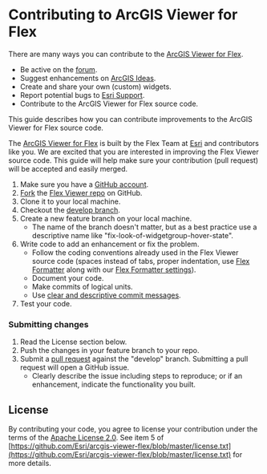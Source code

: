 # Contributing to ArcGIS Viewer for Flex

There are many ways you can contribute to the [ArcGIS Viewer for Flex](http://links.esri.com/flexviewer).

* Be active on the [forum](http://forums.arcgis.com/forums/111-ArcGIS-Viewer-for-Flex).
* Suggest enhancements on [ArcGIS Ideas](http://ideas.arcgis.com/).
* Create and share your own (custom) widgets.
* Report potential bugs to [Esri Support](http://support.esri.com/).
* Contribute to the ArcGIS Viewer for Flex source code.

This guide describes how you can contribute improvements to the ArcGIS Viewer for Flex source code.

The [ArcGIS Viewer for Flex](http://links.esri.com/flexviewer) is built by the Flex Team at [Esri](http://www.esri.com) and contributors like you. We are excited that you are interested in improving the Flex Viewer source code. This guide will help make sure your contribution (pull request) will be accepted and easily merged.

1. Make sure you have a [GitHub account](https://github.com/signup/free).
2. [Fork](https://help.github.com/articles/fork-a-repo) the [Flex Viewer repo](https://github.com/Esri/arcgis-viewer-flex/) on GitHub.
3. Clone it to your local machine.
4. Checkout the [develop branch](https://github.com/Esri/arcgis-viewer-flex/tree/develop).
5. Create a new feature branch on your local machine.
    * The name of the branch doesn't matter, but as a best practice use a descriptive name like "fix-look-of-widgetgroup-hover-state".
6. Write code to add an enhancement or fix the problem.  
    * Follow the coding conventions already used in the Flex Viewer source code (spaces instead of tabs, proper indentation, use [Flex Formatter](http://sourceforge.net/projects/flexformatter/files/) along with our [Flex Formatter settings](https://github.com/Esri/arcgis-viewer-flex/blob/develop/FlexFormatter.properties)).
    * Document your code.
    * Make commits of logical units.
    * Use [clear and descriptive commit messages](http://tbaggery.com/2008/04/19/a-note-about-git-commit-messages.html).
7. Test your code.

### Submitting changes
1. Read the License section below.
2. Push the changes in your feature branch to your repo.
3. Submit a [pull request](https://help.github.com/articles/using-pull-requests) against the "develop" branch.  Submitting a pull request will open a GitHub issue.
    * Clearly describe the issue including steps to reproduce; or if an enhancement, indicate the functionality you built.

## License
By contributing your code, you agree to license your contribution under the terms of the [Apache License 2.0](https://github.com/Esri/arcgis-viewer-flex/blob/master/license.txt).  See item 5 of [https://github.com/Esri/arcgis-viewer-flex/blob/master/license.txt](https://github.com/Esri/arcgis-viewer-flex/blob/master/license.txt) for more details.
